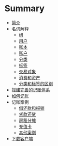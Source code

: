 # Summary

* [简介](README.md)
* 名词解释
    * [组](conceptions/group.md)
    * [用户](conceptions/user.md)
    * [账本](conceptions/book.md)
    * [账户](conceptions/account.md)
    * [分类](conceptions/category.md)
    * [标签](conceptions/tag.md)
    * [交易对象](conceptions/payee.md)
    * [消费和资产](conceptions/expense_asset.md)
    * [分类和标签的区别](conceptions/category_tag.md)
* [搭建完善的记账体系](build.md)
* [如何记账](how.md)
* 记账案例
    * [借还款和报销](cases/reimbursement.md)
    * [贷款还贷](cases/loan.md)
    * [房租分摊](cases/allocation.md)
    * [充值卡](cases/charge_card.md)
    * [其他案例](cases/other_cases.md)
* [下载客户端](app.md)

